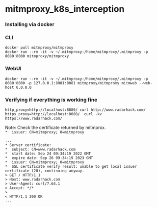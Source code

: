 # mitmproxy_k8s_interception

### Installing via docker
### CLI
```
docker pull mitmproxy/mitmproxy
docker run --rm -it -v ~/.mitmproxy:/home/mitmproxy/.mitmproxy -p 8080:8080 mitmproxy/mitmproxy
```
### WebUI
```
docker run --rm -it -v ~/.mitmproxy:/home/mitmproxy/.mitmproxy -p 8080:8080 -p 127.0.0.1:8081:8081 mitmproxy/mitmproxy mitmweb --web-host 0.0.0.0
```
### Verifying if everything is working fine
```
http_proxy=http://localhost:8080/ curl http://www.radarhack.com/
https_proxy=http://localhost:8080/  curl -kv https://www.radarhack.com/
```
Note: Check the certificate returned by mitmprox. <br>
`*  issuer: CN=mitmproxy; O=mitmproxy `
```
...
* Server certificate:
*  subject: CN=www.radarhack.com
*  start date: Sep 24 09:34:19 2022 GMT
*  expire date: Sep 26 09:34:19 2023 GMT
*  issuer: CN=mitmproxy; O=mitmproxy
*  SSL certificate verify result: unable to get local issuer certificate (20), continuing anyway.
> GET / HTTP/1.1
> Host: www.radarhack.com
> User-Agent: curl/7.64.1
> Accept: */*
>
< HTTP/1.1 200 OK
...
```
